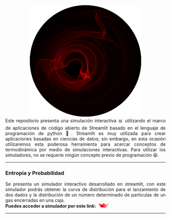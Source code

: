 <div align="center"><img src='https://github.com/wavallejol/Streamlit_Entropy/blob/main/fig3.png' width = "350" height = "350" /> </a></div> 

<div align="justify">Este repositorio presenta una simulación interactiva 📊 utilizando el marco de aplicaciones de código abierto de Streamlit basado en el lenguaje de programación de python 🐍. Streamlit es muy utilizada para crear aplicaciones basadas en ciencias de datos; sin embargo, en esta ocasión utilizaremos esta poderosa herramienta para acercar conceptos de termodinámica por medio de simulaciones interactivas. Para utilizar los simuladores, no se requerie ningún concepto previo de programación 😆.</div>
   <hr size="4" width="100%" color="red"> 

<div <p><H3><b>Entropía y Probabilidad</b></div> 
  <div align="justify">Se presenta un simulador interactivo desarrollado en streamlit, con este simulador podrás obtener la curva de distribución para el lanzamiento de dos dados y la distribución de un número determinado de particulas de un gas encerradas en una caja.</div>
 <div <H4><b> Puedes acceder a simulador por este link: </b> <a href="https://wavallejol-streamlit-dbm-distribution-bm-er2s2h.streamlit.app/"> <img src='https://github.com/wavallejol/streamlit/blob/main/icon.png'width = "40" height = "15" /> </a></div>
  <hr size="4" width="100%" color="red">
